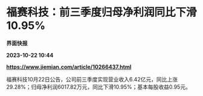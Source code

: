 # 福赛科技：前三季度归母净利润同比下滑10.95%
**界面快报**

**2023-10-22 10:44**

**https://www.jiemian.com/article/10266437.html**

福赛科技10月22日公告，公司前三季度实现营业收入6.42亿元，同比上涨29.28%；归母净利润6017.82万元，同比下滑10.95%；基本每股收益0.95元。